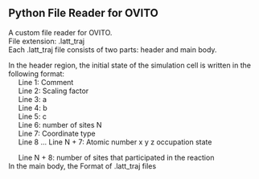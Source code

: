 ## Python File Reader for OVITO
A custom file reader for OVITO.  
File extension: .latt_traj  
Each .latt_traj file consists of two parts: header and main body.  

In the header region, the initial state of the simulation cell is written in the following format:  
&nbsp;&nbsp;&nbsp;&nbsp; Line 1: Comment  
&nbsp;&nbsp;&nbsp;&nbsp; Line 2: Scaling factor  
&nbsp;&nbsp;&nbsp;&nbsp; Line 3: a  
&nbsp;&nbsp;&nbsp;&nbsp; Line 4: b  
&nbsp;&nbsp;&nbsp;&nbsp; Line 5: c  
&nbsp;&nbsp;&nbsp;&nbsp; Line 6: number of sites N  
&nbsp;&nbsp;&nbsp;&nbsp; Line 7: Coordinate type  
&nbsp;&nbsp;&nbsp;&nbsp; Line 8 ... Line N + 7: Atomic number x y z occupation state 


&nbsp;&nbsp;&nbsp;&nbsp; Line N + 8: number of sites that participated in the reaction  
In the
main body, the 
Format of .latt_traj files  
